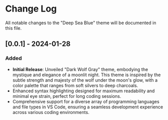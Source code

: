 # Change Log

All notable changes to the "Deep Sea Blue" theme will be documented in this file.

## [0.0.1] - 2024-01-28

### Added

- **Initial Release**: Unveiled "Dark Wolf Gray" theme, embodying the mystique and elegance of a moonlit night. This theme is inspired by the subtle strength and majesty of the wolf under the moon's glow, with a color palette that ranges from soft silvers to deep charcoals.
- Enhanced syntax highlighting designed for maximum readability and minimal eye strain, perfect for long coding sessions.
- Comprehensive support for a diverse array of programming languages and file types in VS Code, ensuring a seamless development experience across various coding environments.
